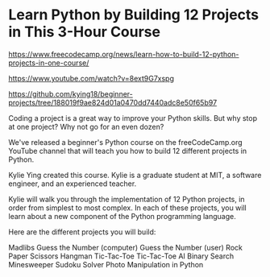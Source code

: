 # Learn Python by Building 12 Projects in This 3-Hour Course

<https://www.freecodecamp.org/news/learn-how-to-build-12-python-projects-in-one-course/>

<https://www.youtube.com/watch?v=8ext9G7xspg>

<https://github.com/kying18/beginner-projects/tree/188019f9ae824d01a0470dd7440adc8e50f65b97>

Coding a project is a great way to improve your Python skills. But why stop at one project? Why not go for an even dozen?

We've released a beginner's Python course on the freeCodeCamp.org YouTube channel that will teach you how to build 12 different projects in Python.

Kylie Ying created this course. Kylie is a graduate student at MIT, a software engineer, and an experienced teacher.

Kylie will walk you through the implementation of 12 Python projects, in order from simplest to most complex. In each of these projects, you will learn about a new component of the Python programming language.

Here are the different projects you will build:

Madlibs
Guess the Number (computer)
Guess the Number (user)
Rock Paper Scissors
Hangman
Tic-Tac-Toe
Tic-Tac-Toe AI
Binary Search
Minesweeper
Sudoku Solver
Photo Manipulation in Python
